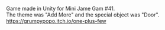 Game made in Unity for Mini Jame Gam #41.
<br />The theme was "Add More" and the special object was "Door".
<br />https://grumpypopo.itch.io/one-plus-few
